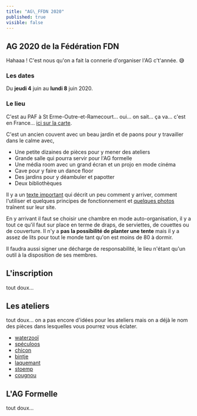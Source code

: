 ```yaml
---
title: "AG\_FFDN 2020"
published: true
visible: false
---
```


## AG 2020 de la Fédération FDN

Hahaaa ! C'est nous qu'on a fait la connerie d'organiser l'AG c't'année. 😅

### Les dates

Du **jeudi 4** juin au **lundi 8** juin 2020.

### Le lieu

C'est au PAF à St Erme-Outre-et-Ramecourt… oui… on sait… ça va… c'est en France… [ici sur la carte](https://www.openstreetmap.org/node/4346871489).

C'est un ancien couvent avec un beau jardin et de paons pour y travailler dans le calme avec,

* Une petite dizaines de pièces pour y mener des ateliers
* Grande salle qui pourra servir pour l'AG formelle
* Une média room avec un grand écran et un projo en mode cinéma
* Cave pour y faire un dance floor
* Des jardins pour y déambuler et papotter
* Deux bibliothèques

Il y a un [texte important](paf) qui décrit un peu comment y arriver, comment l'utiliser et quelques principes de fonctionnement et [quelques photos](http://pa-f.net/image) traînent sur leur site. 

En y arrivant il faut se choisir une chambre en mode auto-organisation, il y a tout ce qu'il faut sur place en terme de draps, de serviettes, de couettes ou de couverture.  Il n'y a **pas la possibilité de planter une tente** mais il y a assez de lits pour tout le monde tant qu'on est moins de 80 à dormir.

Il faudra aussi signer une décharge de responsabilité, le lieu n'étant qu'un outil à la disposition de ses membres.

## L'inscription

tout doux…

## Les ateliers

tout doux… on a pas encore d'idées pour les ateliers mais on a déjà le nom des pièces dans lesquelles vous pourrez vous éclater.

- [waterzooï](https://fr.wikipedia.org/wiki/Waterzoo%C3%AF)
- [spéculoos](https://fr.wikipedia.org/wiki/Sp%C3%A9culoos)
- [chicon](https://fr.wikipedia.org/wiki/Endive)
- [bintje](https://fr.wikipedia.org/wiki/Bintje)
- [laquemant](https://fr.wikipedia.org/wiki/Lacquemant)
- [stoemp](https://fr.wikipedia.org/wiki/Stoemp)
- [cougnou](https://fr.wikipedia.org/wiki/Cougnou)


## L'AG Formelle

tout doux…